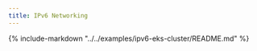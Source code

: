 ```yaml
---
title: IPv6 Networking
---
```


{%
   include-markdown "../../examples/ipv6-eks-cluster/README.md"
%}

